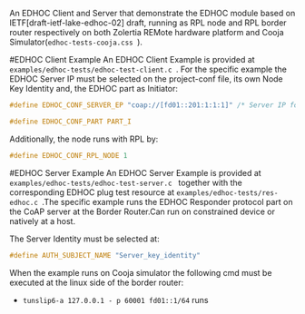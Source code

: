 An EDHOC Client and Server that demonstrate the EDHOC module based on IETF[draft-ietf-lake-edhoc-02] draft, running as RPL node and RPL border router respectively on both Zolertia REMote hardware platform and Cooja
Simulator(`edhoc-tests-cooja.css `).

#EDHOC Client Example
An EDHOC Client Example is provided at `examples/edhoc-tests/edhoc-test-client.c `.
For the specific example the EDHOC Server IP must be selected on the project-conf file, its own Node Key Identity and, the EDHOC part as Initiator:

```c
#define EDHOC_CONF_SERVER_EP "coap://[fd01::201:1:1:1]" /* Server IP for Cooja simulator */

#define EDHOC_CONF_PART PART_I
```

Additionally, the node runs with RPL by:
```c
#define EDHOC_CONF_RPL_NODE 1
```

#EDHOC Server Example
An EDHOC Server Example is provided at `examples/edhoc-tests/edhoc-test-server.c ` together with the corresponding EDHOC plug test resource at
`examples/edhoc-tests/res-edhoc.c `.The specific example runs the EDHOC Responder protocol part on the CoAP server at the Border Router.Can run on
constrained device or natively at a host.

The Server Identity must be selected at:

```c
#define AUTH_SUBJECT_NAME "Server_key_identity"
```

When the example runs on Cooja simulator the following cmd must be executed at the linux side of the border router:
- `tunslip6-a 127.0.0.1 - p 60001 fd01::1/64` runs